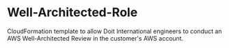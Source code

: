 # Well-Architected-Role

CloudFormation template to allow Doit International engineers to conduct an AWS Well-Architected Review in the customer's AWS account.
